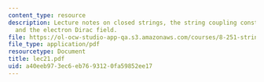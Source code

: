 ```yaml
---
content_type: resource
description: Lecture notes on closed strings, the string coupling constant, superstrings,
  and the electron Dirac field.
file: https://ol-ocw-studio-app-qa.s3.amazonaws.com/courses/8-251-string-theory-for-undergraduates-spring-2007/a40eeb973ec6eb7693120fa59852ee17_lec21.pdf
file_type: application/pdf
resourcetype: Document
title: lec21.pdf
uid: a40eeb97-3ec6-eb76-9312-0fa59852ee17
---
```

